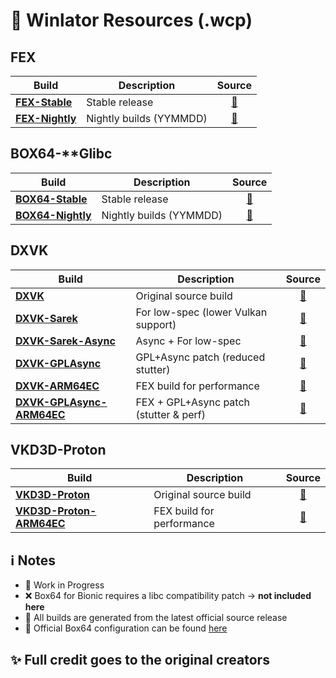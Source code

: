 # 🤖 Winlator Resources (.wcp)

## FEX
| Build | Description | Source |
|-------|-------------|:------:|
| [**FEX-Stable**](https://github.com/Arihany/Winlator-Resources/releases/tag/FEX-STABLE) | Stable release | <a href="https://github.com/FEX-Emu/FEX">🔗</a> |
| [**FEX-Nightly**](https://github.com/Arihany/Winlator-Resources/releases/tag/FEX-NIGHTLY) | Nightly builds (YYMMDD) | <a href="https://github.com/FEX-Emu/FEX">🔗</a> |


## BOX64-**Glibc
| Build | Description | Source |
|-------|-------------|:------:|
| [**BOX64-Stable**](https://github.com/Arihany/Winlator-Resources/releases/tag/BOX64-STABLE) | Stable release | <a href="https://github.com/ptitSeb/box64">🔗</a> |
| [**BOX64-Nightly**](https://github.com/Arihany/Winlator-Resources/releases/tag/BOX64-NIGHTLY) | Nightly builds (YYMMDD) | <a href="https://github.com/ptitSeb/box64">🔗</a> |


## DXVK
| Build | Description | Source |
|-------|-------------|:------:|
| [**DXVK**](https://github.com/Arihany/Winlator-Resources/releases/tag/DXVK) | Original source build | <a href="https://github.com/doitsujin/dxvk">🔗</a> |
| [**DXVK-Sarek**](https://github.com/Arihany/Winlator-Resources/releases/tag/DXVK-SAREK) | For low-spec (lower Vulkan support) | <a href="https://github.com/pythonlover02/DXVK-Sarek">🔗</a> |
| [**DXVK-Sarek-Async**](https://github.com/Arihany/Winlator-Resources/releases/tag/DXVK-SAREK-ASYNC) | Async + For low-spec | <a href="https://github.com/pythonlover02/DXVK-Sarek">🔗</a> |
| [**DXVK-GPLAsync**](https://github.com/Arihany/Winlator-Resources/releases/tag/DXVK-GPLASYNC) | GPL+Async patch (reduced stutter) | <a href="https://gitlab.com/Ph42oN/dxvk-gplasync">🔗</a> |
| [**DXVK-ARM64EC**](https://github.com/Arihany/Winlator-Resources/releases/tag/DXVK-ARM64EC) | FEX build for performance | <a href="https://wiki.fex-emu.com/index.php/Development:ARM64EC">🔗</a> |
| [**DXVK-GPLAsync-ARM64EC**](https://github.com/Arihany/Winlator-Resources/releases/tag/DXVK-GPLASYNC-ARM64EC) | FEX + GPL+Async patch (stutter & perf) | <a href="https://wiki.fex-emu.com/index.php/Development:ARM64EC">🔗</a> |


## VKD3D-Proton
| Build | Description | Source |
|-------|-------------|:------:|
| [**VKD3D-Proton**](https://github.com/Arihany/Winlator-Resources/releases/tag/VKD3D-PROTON) | Original source build | <a href="https://github.com/HansKristian-Work/vkd3d-proton">🔗</a> |
| [**VKD3D-Proton-ARM64EC**](https://github.com/Arihany/Winlator-Resources/releases/tag/VKD3D-PROTON-ARM64EC) | FEX build for performance | <a href="https://wiki.fex-emu.com/index.php/Development:ARM64EC">🔗</a> |


## ℹ️ Notes
- 🚧 Work in Progress  
- ❌ Box64 for Bionic requires a libc compatibility patch → **not included here**  
- 🤖 All builds are generated from the latest official source release
- 🔗 Official Box64 configuration can be found [here](https://github.com/ptitSeb/box64/blob/main/system/box64.box64rc)


## ✨ Full credit goes to the original creators
